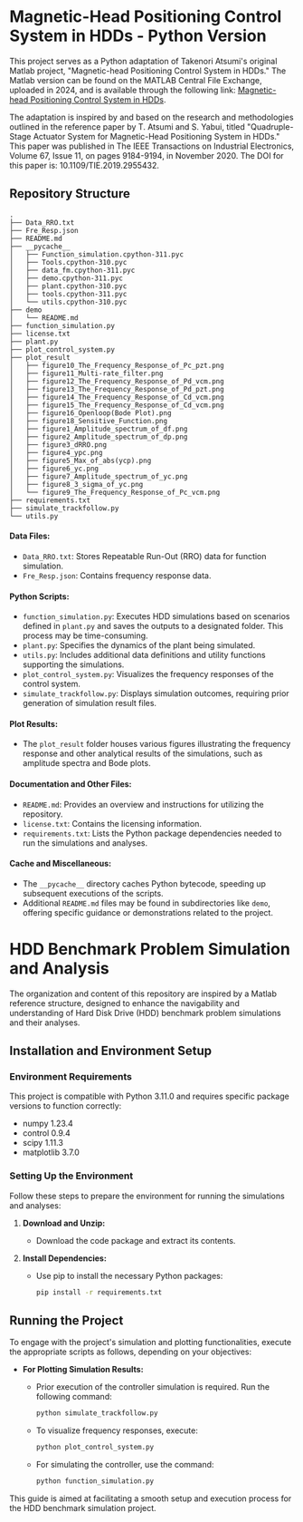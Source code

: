 # Magnetic-Head Positioning Control System in HDDs - Python Version

This project serves as a Python adaptation of Takenori Atsumi's original Matlab project, "Magnetic-head Positioning Control System in HDDs." The Matlab version can be found on the MATLAB Central File Exchange, uploaded in 2024, and is available through the following link: [Magnetic-head Positioning Control System in HDDs](https://www.mathworks.com/matlabcentral/fileexchange/111515-magnetic-head-positioning-control-system-in-hdds).

The adaptation is inspired by and based on the research and methodologies outlined in the reference paper by T. Atsumi and S. Yabui, titled "Quadruple-Stage Actuator System for Magnetic-Head Positioning System in HDDs." This paper was published in The IEEE Transactions on Industrial Electronics, Volume 67, Issue 11, on pages 9184-9194, in November 2020. The DOI for this paper is: 10.1109/TIE.2019.2955432.



## Repository Structure 

    .
    ├── Data_RRO.txt
    ├── Fre_Resp.json
    ├── README.md
    ├── __pycache__
    │   ├── Function_simulation.cpython-311.pyc
    │   ├── Tools.cpython-310.pyc
    │   ├── data_fm.cpython-311.pyc
    │   ├── demo.cpython-311.pyc
    │   ├── plant.cpython-310.pyc
    │   ├── tools.cpython-311.pyc
    │   └── utils.cpython-310.pyc
    ├── demo
    │   └── README.md
    ├── function_simulation.py
    ├── license.txt
    ├── plant.py
    ├── plot_control_system.py
    ├── plot_result
    │   ├── figure10_The_Frequency_Response_of_Pc_pzt.png
    │   ├── figure11_Multi-rate_filter.png
    │   ├── figure12_The_Frequency_Response_of_Pd_vcm.png
    │   ├── figure13_The_Frequency_Response_of_Pd_pzt.png
    │   ├── figure14_The_Frequency_Response_of_Cd_vcm.png
    │   ├── figure15_The_Frequency_Response_of_Cd_vcm.png
    │   ├── figure16_Openloop(Bode Plot).png
    │   ├── figure18_Sensitive_Function.png
    │   ├── figure1_Amplitude_spectrum_of_df.png
    │   ├── figure2_Amplitude_spectrum_of_dp.png
    │   ├── figure3_dRRO.png
    │   ├── figure4_ypc.png
    │   ├── figure5_Max_of_abs(ycp).png
    │   ├── figure6_yc.png
    │   ├── figure7_Amplitude_spectrum_of_yc.png
    │   ├── figure8_3_sigma_of_yc.png
    │   └── figure9_The_Frequency_Response_of_Pc_vcm.png
    ├── requirements.txt
    ├── simulate_trackfollow.py
    └── utils.py

#### Data Files:
- `Data_RRO.txt`: Stores Repeatable Run-Out (RRO) data for function simulation.
- `Fre_Resp.json`: Contains frequency response data.

#### Python Scripts:
- `function_simulation.py`: Executes HDD simulations based on scenarios defined in `plant.py` and saves the outputs to a designated folder. This process may be time-consuming.
- `plant.py`: Specifies the dynamics of the plant being simulated.
- `utils.py`: Includes additional data definitions and utility functions supporting the simulations.
- `plot_control_system.py`: Visualizes the frequency responses of the control system.
- `simulate_trackfollow.py`: Displays simulation outcomes, requiring prior generation of simulation result files.

#### Plot Results:
- The `plot_result` folder houses various figures illustrating the frequency response and other analytical results of the simulations, such as amplitude spectra and Bode plots.

#### Documentation and Other Files:
- `README.md`: Provides an overview and instructions for utilizing the repository.
- `license.txt`: Contains the licensing information.
- `requirements.txt`: Lists the Python package dependencies needed to run the simulations and analyses.

#### Cache and Miscellaneous:
- The `__pycache__` directory caches Python bytecode, speeding up subsequent executions of the scripts.
- Additional `README.md` files may be found in subdirectories like `demo`, offering specific guidance or demonstrations related to the project.

# HDD Benchmark Problem Simulation and Analysis

The organization and content of this repository are inspired by a Matlab reference structure, designed to enhance the navigability and understanding of Hard Disk Drive (HDD) benchmark problem simulations and their analyses.

## Installation and Environment Setup

### Environment Requirements
This project is compatible with Python 3.11.0 and requires specific package versions to function correctly:

- numpy 1.23.4
- control 0.9.4
- scipy 1.11.3
- matplotlib 3.7.0

### Setting Up the Environment

Follow these steps to prepare the environment for running the simulations and analyses:

1. **Download and Unzip:**
   - Download the code package and extract its contents.

2. **Install Dependencies:**
   - Use pip to install the necessary Python packages:
     ```bash
     pip install -r requirements.txt
     ```

## Running the Project

To engage with the project's simulation and plotting functionalities, execute the appropriate scripts as follows, depending on your objectives:

- **For Plotting Simulation Results:**
  - Prior execution of the controller simulation is required. Run the following command:
    ```bash
    python simulate_trackfollow.py
    ```

  - To visualize frequency responses, execute:
    ```bash
    python plot_control_system.py
    ```

  - For simulating the controller, use the command:
    ```bash
    python function_simulation.py
    ```

This guide is aimed at facilitating a smooth setup and execution process for the HDD benchmark simulation project.
